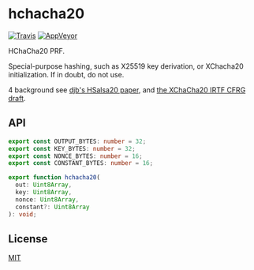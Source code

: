 # hchacha20

[![Travis](http://img.shields.io/travis/chiefbiiko/hchacha20.svg?style=flat)](http://travis-ci.org/chiefbiiko/hchacha20) [![AppVeyor](https://ci.appveyor.com/api/projects/status/github/chiefbiiko/hchacha20?branch=master&svg=true)](https://ci.appveyor.com/project/chiefbiiko/hchacha20)

HChaCha20 PRF.

Special-purpose hashing, such as X25519 key derivation, or XChacha20 initialization. If in doubt, do not use.

4 background see [djb's HSalsa20 paper](https://cr.yp.to/snuffle/xsalsa-20081128.pdf), and [the XChaCha20 IRTF CFRG draft](https://tools.ietf.org/html/draft-irtf-cfrg-xchacha-01#section-2.2).

## API

``` ts
export const OUTPUT_BYTES: number = 32;
export const KEY_BYTES: number = 32;
export const NONCE_BYTES: number = 16;
export const CONSTANT_BYTES: number = 16;

export function hchacha20(
  out: Uint8Array,
  key: Uint8Array,
  nonce: Uint8Array,
  constant?: Uint8Array
): void;
```

## License

[MIT](./LICENSE)
